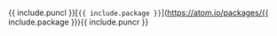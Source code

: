 {{ include.puncl }}[`{{ include.package }}`](https://atom.io/packages/{{ include.package }}){{ include.puncr }}
